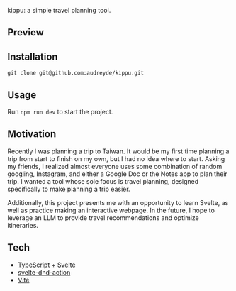 kippu: a simple travel planning tool.

## Preview


## Installation
`git clone git@github.com:audreyde/kippu.git`

## Usage
Run `npm run dev` to start the project.

## Motivation
Recently I was planning a trip to Taiwan. It would be my first time planning a trip from start to finish on my own, but I had no idea where to start. Asking my friends, I realized almost everyone uses some combination of random googling, Instagram, and either a Google Doc or the Notes app to plan their trip. I wanted a tool whose sole focus is travel planning, designed specifically to make planning a trip easier. 

Additionally, this project presents me with an opportunity to learn Svelte, as well as practice making an interactive webpage. In the future, I hope to leverage an LLM to provide travel recommendations and optimize itineraries.

## Tech
- [TypeScript](https://www.typescriptlang.org/) + [Svelte](https://svelte.dev/)
- [svelte-dnd-action](https://www.npmjs.com/package/svelte-dnd-action)
- [Vite](https://vitejs.dev/)
